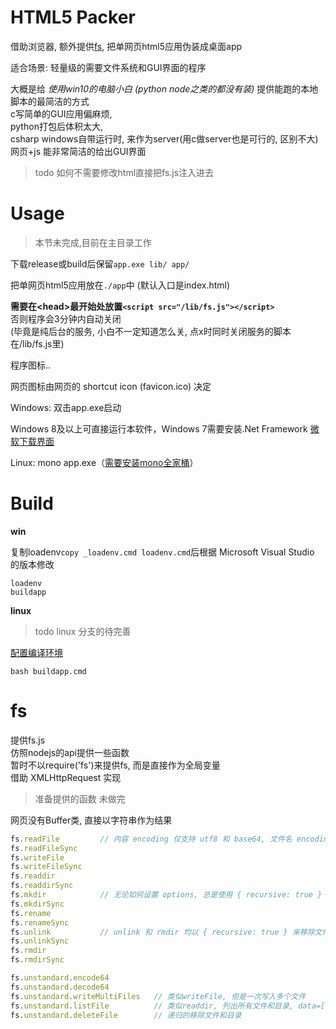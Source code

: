 # HTML5 Packer

借助浏览器, 额外提供[fs](https://github.com/zhaouv/html5-packer/issues/1), 把单网页html5应用伪装成桌面app

适合场景: 轻量级的需要文件系统和GUI界面的程序

大概是给 _使用win10的电脑小白 (python node之类的都没有装)_ 提供能跑的本地脚本的最简洁的方式  
c写简单的GUI应用偏麻烦,  
python打包后体积太大,  
csharp windows自带运行时, 来作为server(用c做server也是可行的, 区别不大)  
网页+js 能非常简洁的给出GUI界面



> todo 如何不需要修改html直接把fs.js注入进去

# Usage

> 本节未完成,目前在主目录工作

下载release或build后保留`app.exe lib/ app/`

把单网页html5应用放在`./app`中 (默认入口是index.html)

**需要在\<head\>最开始处放置`<script src="/lib/fs.js"></script>`**  
否则程序会3分钟内自动关闭  
(毕竟是纯后台的服务, 小白不一定知道怎么关, 点x时同时关闭服务的脚本在/lib/fs.js里)  

程序图标..

网页图标由网页的 shortcut icon (favicon.ico) 决定

Windows: 双击app.exe启动 

Windows 8及以上可直接运行本软件，Windows 7需要安装.Net Framework [微软下载界面](https://dotnet.microsoft.com/download/dotnet-framework)

Linux: mono app.exe（[需要安装mono全家桶](linux_version.md)）



# Build

**win**

复制loadenv`copy _loadenv.cmd loadenv.cmd`后根据 Microsoft Visual Studio 的版本修改

```
loadenv
buildapp
```

**linux**

> todo linux 分支的待完善

[配置编译环境](linux_version.md)

```
bash buildapp.cmd
```

# fs
 
提供fs.js  
仿照nodejs的api提供一些函数  
暂时不以require('fs')来提供fs, 而是直接作为全局变量  
借助 XMLHttpRequest 实现  

> 准备提供的函数 未做完

网页没有Buffer类, 直接以字符串作为结果

```js
fs.readFile         // 内容 encoding 仅支持 utf8 和 base64, 文件名 encoding 不允许调整, 下略
fs.readFileSync
fs.writeFile
fs.writeFileSync
fs.readdir
fs.readdirSync
fs.mkdir            // 无论如何设置 options, 总是使用 { recursive: true }
fs.mkdirSync
fs.rename
fs.renameSync
fs.unlink           // unlink 和 rmdir 均以 { recursive: true } 来移除文件和目录
fs.unlinkSync
fs.rmdir
fs.rmdirSync

fs.unstandard.encode64
fs.unstandard.decode64
fs.unstandard.writeMultiFiles   // 类似writeFile, 但是一次写入多个文件
fs.unstandard.listFile          // 类似readdir, 列出所有文件和目录, data=[[files],[subdirs]]
fs.unstandard.deleteFile        // 递归的移除文件和目录
```



